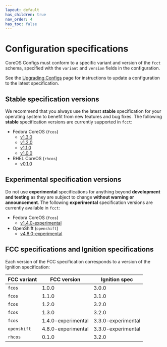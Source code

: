 ```yaml
---
layout: default
has_children: true
nav_order: 4
has_toc: false
---
```


# Configuration specifications

CoreOS Configs must conform to a specific variant and version of the `fcct` schema, specified with the `variant` and `version` fields in the configuration.

See the [Upgrading Configs](migrating-configs.md) page for instructions to update a configuration to the latest specification.

## Stable specification versions

We recommend that you always use the latest **stable** specification for your operating system to benefit from new features and bug fixes. The following **stable** specification versions are currently supported in `fcct`:

- Fedora CoreOS (`fcos`)
  - [v1.3.0](config-fcos-v1_3.md)
  - [v1.2.0](config-fcos-v1_2.md)
  - [v1.1.0](config-fcos-v1_1.md)
  - [v1.0.0](config-fcos-v1_0.md)
- RHEL CoreOS (`rhcos`)
  - [v0.1.0](config-rhcos-v0_1.md)

## Experimental specification versions

Do not use **experimental** specifications for anything beyond **development and testing** as they are subject to change **without warning or announcement**. The following **experimental** specification versions are currently available in `fcct`:

- Fedora CoreOS (`fcos`)
  - [v1.4.0-experimental](config-fcos-v1_4-exp.md)
- OpenShift (`openshift`)
  - [v4.8.0-experimental](config-openshift-v4_8-exp.md)

## FCC specifications and Ignition specifications

Each version of the FCC specification corresponds to a version of the Ignition specification:

| FCC variant | FCC version        | Ignition spec      |
|-------------|--------------------|--------------------|
| `fcos`      | 1.0.0              | 3.0.0              |
| `fcos`      | 1.1.0              | 3.1.0              |
| `fcos`      | 1.2.0              | 3.2.0              |
| `fcos`      | 1.3.0              | 3.2.0              |
| `fcos`      | 1.4.0-experimental | 3.3.0-experimental |
| `openshift` | 4.8.0-experimental | 3.3.0-experimental |
| `rhcos`     | 0.1.0              | 3.2.0              |
